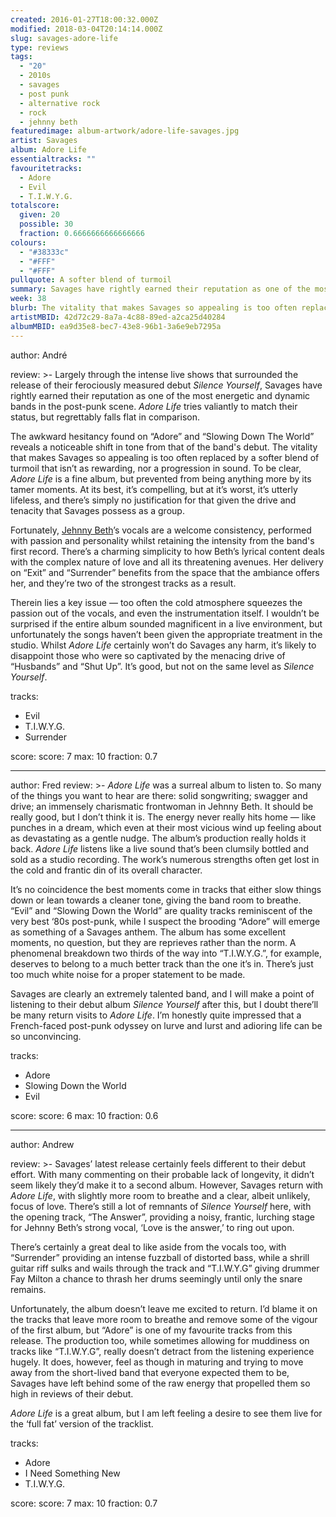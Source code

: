 ```yaml
---
created: 2016-01-27T18:00:32.000Z
modified: 2018-03-04T20:14:14.000Z
slug: savages-adore-life
type: reviews
tags:
  - "20"
  - 2010s
  - savages
  - post punk
  - alternative rock
  - rock
  - jehnny beth
featuredimage: album-artwork/adore-life-savages.jpg
artist: Savages
album: Adore Life
essentialtracks: ""
favouritetracks:
  - Adore
  - Evil
  - T.I.W.Y.G.
totalscore:
  given: 20
  possible: 30
  fraction: 0.6666666666666666
colours:
  - "#38333c"
  - "#FFF"
  - "#FFF"
pullquote: A softer blend of turmoil
summary: Savages have rightly earned their reputation as one of the most energetic and dynamic bands in the post-punk scene. Adore Life tries valiantly to match their status, but regrettably falls flat in comparison.
week: 38
blurb: The vitality that makes Savages so appealing is too often replaced by a softer blend of turmoil that isn’t as rewarding, nor a progression in sound.
artistMBID: 42d72c29-8a7a-4c88-89ed-a2ca25d40284
albumMBID: ea9d35e8-bec7-43e8-96b1-3a6e9eb7295a
---
```

author: André

review: >-
  Largely through the intense live shows that surrounded the release of their ferociously measured debut *Silence Yourself*, Savages have rightly earned their reputation as one of the most energetic and dynamic bands in the post-punk scene. *Adore Life* tries valiantly to match their status, but regrettably falls flat in comparison. 
  
  The awkward hesitancy found on “Adore” and “Slowing Down The World” reveals a noticeable shift in tone from that of the band's debut. The vitality that makes Savages so appealing is too often replaced by a softer blend of turmoil that isn’t as rewarding, nor a progression in sound. To be clear, *Adore Life* is a fine album, but prevented from being anything more by its tamer moments. At its best, it’s compelling, but at it’s worst, it’s utterly lifeless, and there’s simply no justification for that given the drive and tenacity that Savages possess as a group. 
  
  Fortunately, [Jehnny Beth](/reviews/jehnny-beth-to-love-is-to-live/)’s vocals are a welcome consistency, performed with passion and personality whilst retaining the intensity from the band's first record. There’s a charming simplicity to how Beth’s lyrical content deals with the complex nature of love and all its threatening avenues. Her delivery on “Exit” and “Surrender” benefits from the space that the ambiance offers her, and they’re two of the strongest tracks as a result. 
  
  Therein lies a key issue — too often the cold atmosphere squeezes the passion out of the vocals, and even the instrumentation itself. I wouldn’t be surprised if the entire album sounded magnificent in a live environment, but unfortunately the songs haven’t been given the appropriate treatment in the studio. Whilst *Adore Life* certainly won’t do Savages any harm, it’s likely to disappoint those who were so captivated by the menacing drive of “Husbands” and “Shut Up”. It’s good, but not on the same level as *Silence Yourself*.

tracks:
  - Evil
  - ­T.I.W.Y.G.
  - ­Surrender

score:
  score: 7
  max: 10
  fraction: 0.7

---
author: Fred
review: >-
  *Adore Life* was a surreal album to listen to. So many of the things you want to hear are there: solid songwriting; swagger and drive; an immensely charismatic frontwoman in Jehnny Beth. It should be really good, but I don’t think it is. The energy never really hits home — like punches in a dream, which even at their most vicious wind up feeling about as devastating as a gentle nudge. The album’s production really holds it back. *Adore Life* listens like a live sound that’s been clumsily bottled and sold as a studio recording. The work’s numerous strengths often get lost in the cold and frantic din of its overall character. 
  
  It’s no coincidence the best moments come in tracks that either slow things down or lean towards a cleaner tone, giving the band room to breathe. “Evil” and “Slowing Down the World” are quality tracks reminiscent of the very best ‘80s post-punk, while I suspect the brooding “Adore” will emerge as something of a Savages anthem. The album has some excellent moments, no question, but they are reprieves rather than the norm. A phenomenal breakdown two thirds of the way into “T.I.W.Y.G.”, for example, deserves to belong to a much better track than the one it’s in. There’s just too much white noise for a proper statement to be made. 
  
  Savages are clearly an extremely talented band, and I will make a point of listening to their debut album *Silence Yourself* after this, but I doubt there’ll be many return visits to *Adore Life*. I’m honestly quite impressed that a French-faced post-punk odyssey on lurve and lurst and adioring life can be so unconvincing.

tracks:
  - Adore
  - ­Slowing Down the World
  - ­Evil

score:
  score: 6
  max: 10
  fraction: 0.6

---
author: Andrew

review: >-
  Savages’ latest release certainly feels different to their debut effort. With many commenting on their probable lack of longevity, it didn’t seem likely they’d make it to a second album. However, Savages return with *Adore Life*, with slightly more room to breathe and a clear, albeit unlikely, focus of love. There’s still a lot of remnants of *Silence Yourself* here, with the opening track, “The Answer”, providing a noisy, frantic, lurching stage for Jehnny Beth’s strong vocal, ‘Love is the answer,’ to ring out upon. 
  
  There’s certainly a great deal to like aside from the vocals too, with “Surrender” providing an intense fuzzball of distorted bass, while a shrill guitar riff sulks and wails through the track and “T.I.W.Y.G” giving drummer Fay Milton a chance to thrash her drums seemingly until only the snare remains. 
  
  Unfortunately, the album doesn’t leave me excited to return. I’d blame it on the tracks that leave more room to breathe and remove some of the vigour of the first album, but “Adore” is one of my favourite tracks from this release. The production too, while sometimes allowing for muddiness on tracks like “T.I.W.Y.G”, really doesn’t detract from the listening experience hugely. It does, however, feel as though in maturing and trying to move away from the short-lived band that everyone expected them to be, Savages have left behind some of the raw energy that propelled them so high in reviews of their debut. 
  
  *Adore Life* is a great album, but I am left feeling a desire to see them live for the ‘full fat’ version of the tracklist.

tracks:
  - Adore
  - ­I Need Something New
  - ­T.I.W.Y.G.

score:
  score: 7
  max: 10
  fraction: 0.7
